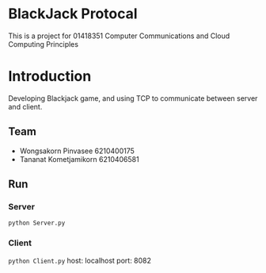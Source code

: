 # BlackJack Protocal

This is a project for 01418351 Computer Communications and Cloud Computing Principles

# Introduction
Developing Blackjack game, and using TCP to communicate between server and client.

## Team
- Wongsakorn Pinvasee 6210400175
- Tananat Kometjamikorn 6210406581

## Run
### Server
```python Server.py```

### Client
```python Client.py```
host: localhost
port: 8082

